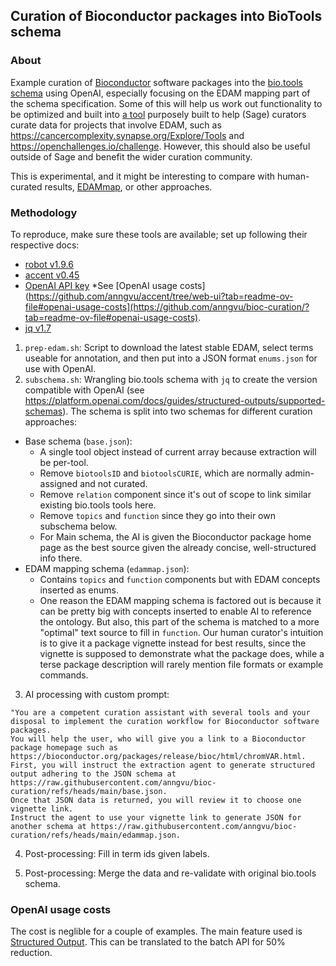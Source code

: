 
## Curation of Bioconductor packages into BioTools schema

### About

Example curation of [Bioconductor](https://bioconductor.org/) software packages into the [bio.tools schema](https://github.com/bio-tools/biotoolsSchema) using OpenAI, especially focusing on the EDAM mapping part of the schema specification. Some of this will help us work out functionality to be optimized and built into [a tool](https://github.com/anngvu/accent) purposely built to help (Sage) curators curate data for projects that involve EDAM, such as https://cancercomplexity.synapse.org/Explore/Tools and https://openchallenges.io/challenge. However, this should also be useful outside of Sage and benefit the wider curation community.

This is experimental, and it might be interesting to compare with human-curated results, [EDAMmap](https://github.com/edamontology/edammap), or other approaches. 

### Methodology

To reproduce, make sure these tools are available; set up following their respective docs:
- [robot v1.9.6](http://robot.obolibrary.org/)
- [accent v0.45](https://github.com/anngvu/accent)
- [OpenAI API key](https://platform.openai.com/docs/quickstart) *See [OpenAI usage costs](https://github.com/anngvu/accent/tree/web-ui?tab=readme-ov-file#openai-usage-costs](https://github.com/anngvu/bioc-curation/?tab=readme-ov-file#openai-usage-costs).
- [jq v1.7](https://jqlang.github.io/jq/) 

1. `prep-edam.sh`: Script to download the latest stable EDAM, select terms useable for annotation, and then put into a JSON format `enums.json` for use with OpenAI.
2. `subschema.sh`: Wrangling bio.tools schema with `jq` to create the version compatible with OpenAI (see https://platform.openai.com/docs/guides/structured-outputs/supported-schemas). The schema is split into two schemas for different curation approaches:
  - Base schema (`base.json`):
    - A single tool object instead of current array because extraction will be per-tool. 
    - Remove `biotoolsID` and `biotoolsCURIE`, which are normally admin-assigned and not curated. 
    - Remove `relation` component since it's out of scope to link similar existing bio.tools tools here.  
    - Remove `topics` and `function` since they go into their own subschema below.
    - For Main schema, the AI is given the Bioconductor package home page as the best source given the already concise, well-structured info there. 
  - EDAM mapping schema (`edammap.json`):
    - Contains `topics` and `function` components but with EDAM concepts inserted as enums.
    - One reason the EDAM mapping schema is factored out is because it can be pretty big with concepts inserted to enable AI to reference the ontology. But also, this part of the schema is matched to a more "optimal" text source to fill in `function`. Our human curator's intuition is to give it a package vignette instead for best results, since the vignette is supposed to demonstrate what the package does, while a terse package description will rarely mention file formats or example commands.

3. AI processing with custom prompt: 
  ```
  "You are a competent curation assistant with several tools and your disposal to implement the curation workflow for Bioconductor software packages. 
  You will help the user, who will give you a link to a Bioconductor package homepage such as https://bioconductor.org/packages/release/bioc/html/chromVAR.html.
  First, you will instruct the extraction agent to generate structured output adhering to the JSON schema at https://raw.githubusercontent.com/anngvu/bioc-curation/refs/heads/main/base.json.
  Once that JSON data is returned, you will review it to choose one vignette link. 
  Instruct the agent to use your vignette link to generate JSON for another schema at https://raw.githubusercontent.com/anngvu/bioc-curation/refs/heads/main/edammap.json.
  ```

4. Post-processing: Fill in term ids given labels. 

5. Post-processing: Merge the data and re-validate with original bio.tools schema.


### OpenAI usage costs

The cost is neglible for a couple of examples. The main feature used is [Structured Output](https://openai.com/index/introducing-structured-outputs-in-the-api/). This can be translated to the batch API for 50% reduction.




